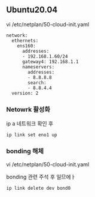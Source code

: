 ## Ubuntu20.04

vi /etc/netplan/50-cloud-init.yaml

```
network:
  ethernets:
    ens160:
      addresses:
      - 192.168.1.60/24
      gateway4: 192.168.1.1
      nameservers:
        addresses:
        - 8.8.8.8
        search:
        - 8.8.4.4
  version: 2
```

### Netowrk 활성화 

ip a 네트워크 확인 후

```
ip link set eno1 up
```

### bonding 해체

vi /etc/netplan/50-cloud-init.yaml 

bonding 관련 주석 후 일므에ㅏ

```
ip link delete dev bond0
```
